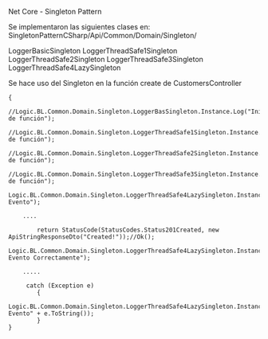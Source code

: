 Net Core - Singleton Pattern

Se implementaron las siguientes clases en: SingletonPatternCSharp/Api/Common/Domain/Singleton/

LoggerBasicSingleton
LoggerThreadSafe1Singleton
LoggerThreadSafe2Singleton
LoggerThreadSafe3Singleton
LoggerThreadSafe4LazySingleton

Se hace uso del Singleton en la función create de CustomersController

    {
            //Logic.BL.Common.Domain.Singleton.LoggerBasSingleton.Instance.Log("Inicio de función");
            //Logic.BL.Common.Domain.Singleton.LoggerThreadSafe1Singleton.Instance.Log("Inicio de función");
            //Logic.BL.Common.Domain.Singleton.LoggerThreadSafe2Singleton.Instance.Log("Inicio de función");
            //Logic.BL.Common.Domain.Singleton.LoggerThreadSafe3Singleton.Instance.Log("Inicio de función");
              Logic.BL.Common.Domain.Singleton.LoggerThreadSafe4LazySingleton.Instance.Log("Inicio Evento");

        ....

            return StatusCode(StatusCodes.Status201Created, new ApiStringResponseDto("Created!"));//Ok();
                Logic.BL.Common.Domain.Singleton.LoggerThreadSafe4LazySingleton.Instance.Log("Termino Evento Correctamente");
        
        .....
		
		 catch (Exception e)
            {
                Logic.BL.Common.Domain.Singleton.LoggerThreadSafe4LazySingleton.Instance.Log("Error Evento" + e.ToString());
			}
    }